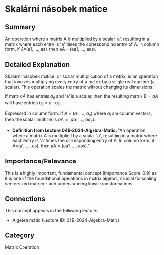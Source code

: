 # Skalární násobek matice

## Summary
An operation where a matrix A is multiplied by a scalar 'a', resulting in a matrix where each entry is 'a' times the corresponding entry of A. In column form, if A=(a1, ..., as), then aA = (aa1, ..., aas).

## Detailed Explanation
Skalární násobek matice, or scalar multiplication of a matrix, is an operation that involves multiplying every entry of a matrix by a single real number (a scalar). This operation scales the matrix without changing its dimensions.

If matrix $A$ has entries $a_{ij}$ and 'a' is a scalar, then the resulting matrix $B = aA$ will have entries $b_{ij} = a \cdot a_{ij}$.

Expressed in column form:
If $A=(a_1, \dots, a_s)$ where $a_i$ are column vectors, then the scalar multiple is $aA = (a a_1, \dots, a a_s)$.

*   **Definition from Lecture 04B-2024-Algebra-Matic:** "An operation where a matrix A is multiplied by a scalar 'a', resulting in a matrix where each entry is 'a' times the corresponding entry of A. In column form, if A=(a1, ..., as), then aA = (aa1, ..., aas)."

## Importance/Relevance
This is a highly important, fundamental concept (Importance Score: 0.9) as it is one of the foundational operations in matrix algebra, crucial for scaling vectors and matrices and understanding linear transformations.

## Connections
This concept appears in the following lecture:
*   Algebra matic (Lecture ID: 04B-2024-Algebra-Matic)

## Category
Matrix Operation
